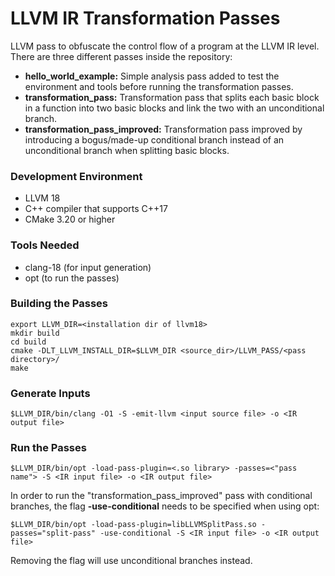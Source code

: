 # LLVM IR Transformation Passes
LLVM  pass to obfuscate the control flow of a program at the LLVM IR level.
There are three different passes inside the repository:
- **hello_world_example:** Simple analysis pass added to test the environment and tools before running the transformation passes.
- **transformation_pass:** Transformation pass that splits each basic block in a function into two basic blocks and link the two with an unconditional branch.
- **transformation_pass_improved:** Transformation pass improved by introducing a bogus/made-up conditional branch instead of an unconditional branch when splitting basic blocks.

### Development Environment
- LLVM 18
- C++ compiler that supports C++17
- CMake 3.20 or higher

### Tools Needed
- clang-18 (for input generation)
- opt (to run the passes)

### Building the Passes
    export LLVM_DIR=<installation dir of llvm18>
    mkdir build
    cd build
    cmake -DLT_LLVM_INSTALL_DIR=$LLVM_DIR <source_dir>/LLVM_PASS/<pass directory>/
    make

### Generate Inputs
    $LLVM_DIR/bin/clang -O1 -S -emit-llvm <input source file> -o <IR output file>

### Run the Passes
    $LLVM_DIR/bin/opt -load-pass-plugin=<.so library> -passes=<"pass name"> -S <IR input file> -o <IR output file>

In order to run the "transformation_pass_improved" pass with conditional branches, the flag **-use-conditional** needs to be specified when using opt:

    $LLVM_DIR/bin/opt -load-pass-plugin=libLLVMSplitPass.so -passes="split-pass" -use-conditional -S <IR input file> -o <IR output file>

Removing the flag will use unconditional branches instead.
